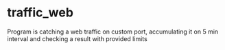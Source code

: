 # traffic_web
Program is catching a web traffic on custom port, accumulating it on 5 min interval and checking a result with provided limits
